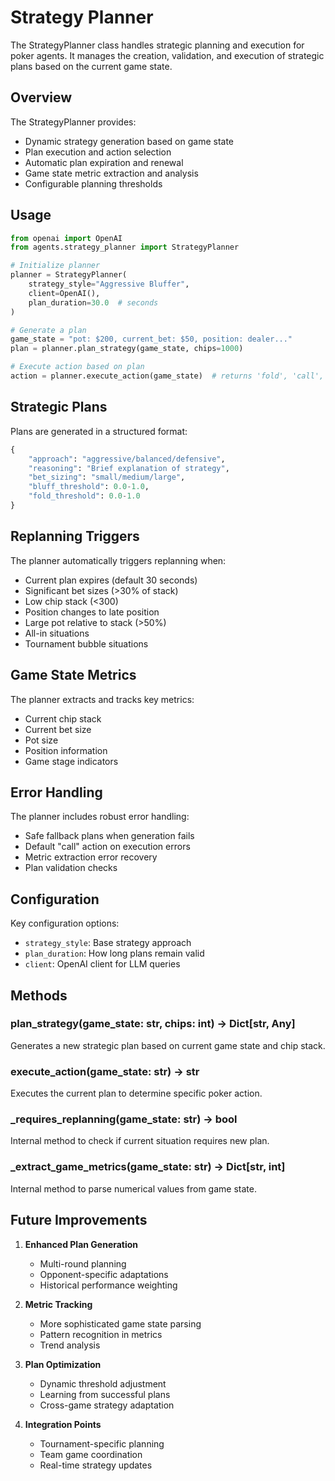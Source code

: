 # Strategy Planner

The StrategyPlanner class handles strategic planning and execution for poker agents. It manages the creation, validation, and execution of strategic plans based on the current game state.

## Overview

The StrategyPlanner provides:
- Dynamic strategy generation based on game state
- Plan execution and action selection
- Automatic plan expiration and renewal
- Game state metric extraction and analysis
- Configurable planning thresholds

## Usage

```python
from openai import OpenAI
from agents.strategy_planner import StrategyPlanner

# Initialize planner
planner = StrategyPlanner(
    strategy_style="Aggressive Bluffer",
    client=OpenAI(),
    plan_duration=30.0  # seconds
)

# Generate a plan
game_state = "pot: $200, current_bet: $50, position: dealer..."
plan = planner.plan_strategy(game_state, chips=1000)

# Execute action based on plan
action = planner.execute_action(game_state)  # returns 'fold', 'call', or 'raise'
```

## Strategic Plans

Plans are generated in a structured format:
```python
{
    "approach": "aggressive/balanced/defensive",
    "reasoning": "Brief explanation of strategy",
    "bet_sizing": "small/medium/large",
    "bluff_threshold": 0.0-1.0,
    "fold_threshold": 0.0-1.0
}
```

## Replanning Triggers

The planner automatically triggers replanning when:
- Current plan expires (default 30 seconds)
- Significant bet sizes (>30% of stack)
- Low chip stack (<300)
- Position changes to late position
- Large pot relative to stack (>50%)
- All-in situations
- Tournament bubble situations

## Game State Metrics

The planner extracts and tracks key metrics:
- Current chip stack
- Current bet size
- Pot size
- Position information
- Game stage indicators

## Error Handling

The planner includes robust error handling:
- Safe fallback plans when generation fails
- Default "call" action on execution errors
- Metric extraction error recovery
- Plan validation checks

## Configuration

Key configuration options:
- `strategy_style`: Base strategy approach
- `plan_duration`: How long plans remain valid
- `client`: OpenAI client for LLM queries

## Methods

### plan_strategy(game_state: str, chips: int) -> Dict[str, Any]
Generates a new strategic plan based on current game state and chip stack.

### execute_action(game_state: str) -> str
Executes the current plan to determine specific poker action.

### _requires_replanning(game_state: str) -> bool
Internal method to check if current situation requires new plan.

### _extract_game_metrics(game_state: str) -> Dict[str, int]
Internal method to parse numerical values from game state.

## Future Improvements

1. **Enhanced Plan Generation**
   - Multi-round planning
   - Opponent-specific adaptations
   - Historical performance weighting

2. **Metric Tracking**
   - More sophisticated game state parsing
   - Pattern recognition in metrics
   - Trend analysis

3. **Plan Optimization**
   - Dynamic threshold adjustment
   - Learning from successful plans
   - Cross-game strategy adaptation

4. **Integration Points**
   - Tournament-specific planning
   - Team game coordination
   - Real-time strategy updates
